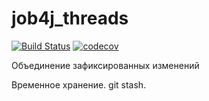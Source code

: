 # job4j_threads
[![Build Status](https://travis-ci.com/mikhail43435/job4j_threads.svg?branch=master)](https://travis-ci.com/mikhail43435/job4j_threads)
[![codecov](https://codecov.io/gh/mikhail43435/job4j_threads/branch/master/graph/badge.svg)](https://codecov.io/gh/mikhail43435/job4j_threads)

Объединение зафиксированных изменений

Временное хранение. git stash.